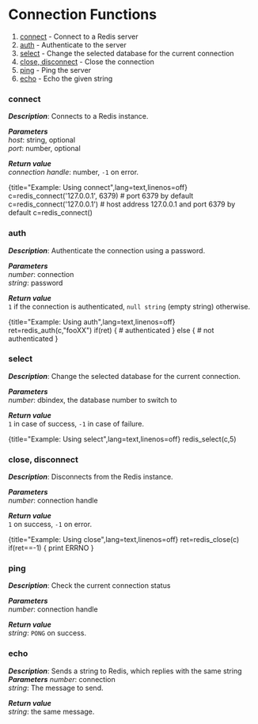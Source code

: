 # Connection Functions

1. [connect](#connect) - Connect to a Redis server
1. [auth](#auth) - Authenticate to the server
1. [select](#select) - Change the selected database for the current connection
1. [close, disconnect](#close-disconnect) - Close the connection
1. [ping](#ping) - Ping the server
1. [echo](#echo) - Echo the given string

### connect     
_**Description**_: Connects to a Redis instance.    

_**Parameters**_   
*host*: string, optional  
*port*: number, optional    

_**Return value**_     
*connection handle*: number, `-1` on error.

{title="Example: Using connect",lang=text,linenos=off}
    c=redis_connect('127.0.0.1', 6379)
    # port 6379 by default
    c=redis_connect('127.0.0.1')
    # host address 127.0.0.1 and port 6379 by default
    c=redis_connect()

### auth    
_**Description**_: Authenticate the connection using a password.   

_**Parameters**_   
*number*: connection    
*string*: password    

_**Return value**_   
`1` if the connection is authenticated, `null string` (empty string) otherwise.

{title="Example: Using auth",lang=text,linenos=off}
    ret=redis_auth(c,"fooXX")
    if(ret) {
      # authenticated
    }
    else {
      # not authenticated
    }

### select
_**Description**_: Change the selected database for the current connection.  

_**Parameters**_  
*number*: dbindex, the database number to switch to

_**Return value**_    
`1` in case of success, `-1` in case of failure.

{title="Example: Using select",lang=text,linenos=off}
    redis_select(c,5)

### close, disconnect
_**Description**_: Disconnects from the Redis instance.   

_**Parameters**_  
*number*: connection handle  

_**Return value**_   
`1` on success, `-1` on error.

{title="Example: Using close",lang=text,linenos=off}
    ret=redis_close(c)
    if(ret==-1) {
      print ERRNO
    }

### ping
_**Description**_: Check the current connection status   

_**Parameters**_   
*number*: connection handle  

_**Return value**_  
*string*: `PONG` on success.  

### echo
_**Description**_: Sends a string to Redis, which replies with the same string   
_**Parameters**_
*number*: connection  
*string*: The message to send.  

_**Return value**_  
*string*: the same message.

